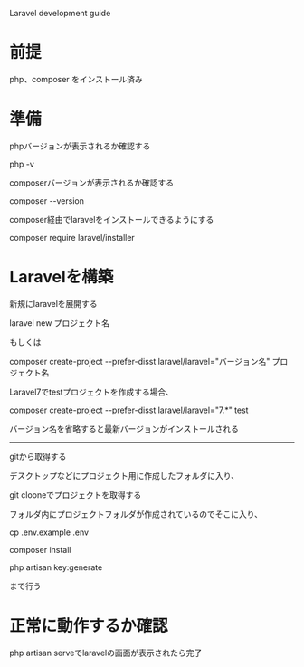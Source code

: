 Laravel development guide


# 前提

php、composer をインストール済み


# 準備

phpバージョンが表示されるか確認する

php -v 

composerバージョンが表示されるか確認する

composer --version

composer経由でlaravelをインストールできるようにする

composer require laravel/installer

# Laravelを構築


新規にlaravelを展開する

laravel new プロジェクト名

もしくは

composer create-project --prefer-disst laravel/laravel="バージョン名" プロジェクト名

Laravel7でtestプロジェクトを作成する場合、

composer create-project --prefer-disst laravel/laravel="7.*" test

バージョン名を省略すると最新バージョンがインストールされる

_____________________________________________________________________________________

gitから取得する

デスクトップなどにプロジェクト用に作成したフォルダに入り、

git clooneでプロジェクトを取得する

フォルダ内にプロジェクトフォルダが作成されているのでそこに入り、

cp .env.example .env

composer install

php artisan key:generate

まで行う


# 正常に動作するか確認

php artisan serveでlaravelの画面が表示されたら完了
